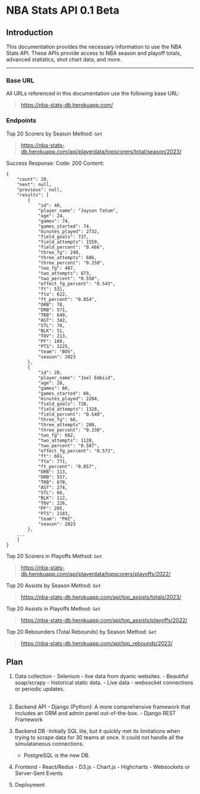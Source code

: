# NBA Stats API 0.1 Beta

## Introduction

This documentation provides the necessary information to use the NBA Stats API. These APIs provide access to NBA season and playoff totals, advanced statistics, shot chart data, and more.

---

### Base URL

All URLs referenced in this documentation use the following base URL:

> https://nba-stats-db.herokuapp.com/

### Endpoints

Top 20 Scorers by Season
Method: `Get`

> https://nba-stats-db.herokuapp.com/api/playerdata/topscorers/total/season/2023/

Success Response:
Code: 200
Content:
```
{
    "count": 20,
    "next": null,
    "previous": null,
    "results": [
        {
            "id": 40,
            "player_name": "Jayson Tatum",
            "age": 24,
            "games": 74,
            "games_started": 74,
            "minutes_played": 2732,
            "field_goals": 727,
            "field_attempts": 1559,
            "field_percent": "0.466",
            "three_fg": 240,
            "three_attempts": 686,
            "three_percent": "0.350",
            "two_fg": 487,
            "two_attempts": 873,
            "two_percent": "0.558",
            "effect_fg_percent": "0.543",
            "ft": 531,
            "fta": 622,
            "ft_percent": "0.854",
            "ORB": 78,
            "DRB": 571,
            "TRB": 649,
            "AST": 342,
            "STL": 78,
            "BLK": 51,
            "TOV": 213,
            "PF": 160,
            "PTS": 2225,
            "team": "BOS",
            "season": 2023
        },
        {
            "id": 20,
            "player_name": "Joel Embiid",
            "age": 28,
            "games": 66,
            "games_started": 66,
            "minutes_played": 2284,
            "field_goals": 728,
            "field_attempts": 1328,
            "field_percent": "0.548",
            "three_fg": 66,
            "three_attempts": 200,
            "three_percent": "0.330",
            "two_fg": 662,
            "two_attempts": 1128,
            "two_percent": "0.587",
            "effect_fg_percent": "0.573",
            "ft": 661,
            "fta": 771,
            "ft_percent": "0.857",
            "ORB": 113,
            "DRB": 557,
            "TRB": 670,
            "AST": 274,
            "STL": 66,
            "BLK": 112,
            "TOV": 226,
            "PF": 205,
            "PTS": 2183,
            "team": "PHI",
            "season": 2023
        },
	...
	]
}		

```

Top 20 Scorers in Playoffs
Method: `Get`

> https://nba-stats-db.herokuapp.com/api/playerdata/topscorers/playoffs/2022/

Top 20 Assists by Season
Method: `Get`

> https://nba-stats-db.herokuapp.com/api/top_assists/totals/2023/

Top 20 Assists in Playoffs
Method: `Get`

> https://nba-stats-db.herokuapp.com/api/top_assists/playoffs/2022/

Top 20 Rebounders (Total Rebounds) by Season
Method: `Get`

> https://nba-stats-db.herokuapp.com/api/top_rebounds/2023/

## Plan

1. Data collection - Selenium - live data from dyanic websites. - Beautiful soap/scrapy - historical static data. - Live data - websocket connections or periodic updates.  
   &nbsp;

2. Backend API - Django (Python): A more comprehensive framework that includes an ORM and admin panel out-of-the-box. - Django REST Framework
   &nbsp;

3. Backend DB
   -Initially SQL lite, but it quickly met its limitations when trying to scrape data for 30 teams at once. It could not handle all the simulataneous connections.

   - PostgreSQL is the new DB.

4. Frontend - React/Redux - D3.js - Chart.js - Highcharts - Websockets or Server-Sent Events
   &nbsp;

5. Deployment
